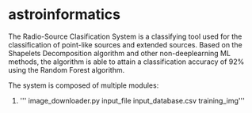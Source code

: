 # astroinformatics
The Radio-Source Clasification System is a classifying tool used for the classification of point-like sources and extended sources. Based on the Shapelets Decomposition algorithm and other non-deeplearning ML methods, the algorithm is able to attain a classification accuracy of 92% using the Random Forest algorithm.

The system is composed of multiple modules:
1. ''' image_downloader.py input_file input_database.csv training_img''' <br />


